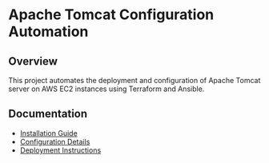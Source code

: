 # Apache Tomcat Configuration Automation

## Overview

This project automates the deployment and configuration of Apache Tomcat server on AWS EC2 instances using Terraform and Ansible.

## Documentation

- [Installation Guide](INSTALL.md)
- [Configuration Details](CONFIG.md)
- [Deployment Instructions](DEPLOYMENT.md)


